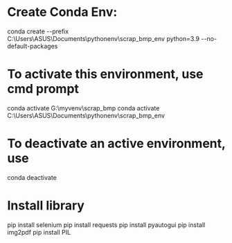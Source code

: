 # Create Conda Env:
conda create --prefix C:\Users\ASUS\Documents\pythonenv\scrap_bmp_env python=3.9 --no-default-packages

# To activate this environment, use cmd prompt     
conda activate G:\myvenv\scrap_bmp
conda activate C:\Users\ASUS\Documents\pythonenv\scrap_bmp_env

# To deactivate an active environment, use
conda deactivate

# Install library
pip install selenium
pip install requests
pip install pyautogui
pip install img2pdf
pip install PIL